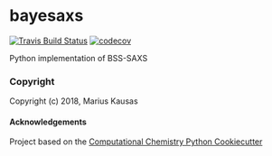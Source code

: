 bayesaxs
==============================
[//]: # (Badges)
[![Travis Build Status](https://travis-ci.org/REPLACE_WITH_OWNER_ACCOUNT/bayesaxs.png)](https://travis-ci.org/REPLACE_WITH_OWNER_ACCOUNT/bayesaxs)
[![codecov](https://codecov.io/gh/REPLACE_WITH_OWNER_ACCOUNT/bayesaxs/branch/master/graph/badge.svg)](https://codecov.io/gh/REPLACE_WITH_OWNER_ACCOUNT/bayesaxs/branch/master)

Python implementation of BSS-SAXS

### Copyright

Copyright (c) 2018, Marius Kausas


#### Acknowledgements
 
Project based on the 
[Computational Chemistry Python Cookiecutter](https://github.com/choderalab/cookiecutter-python-comp-chem)
